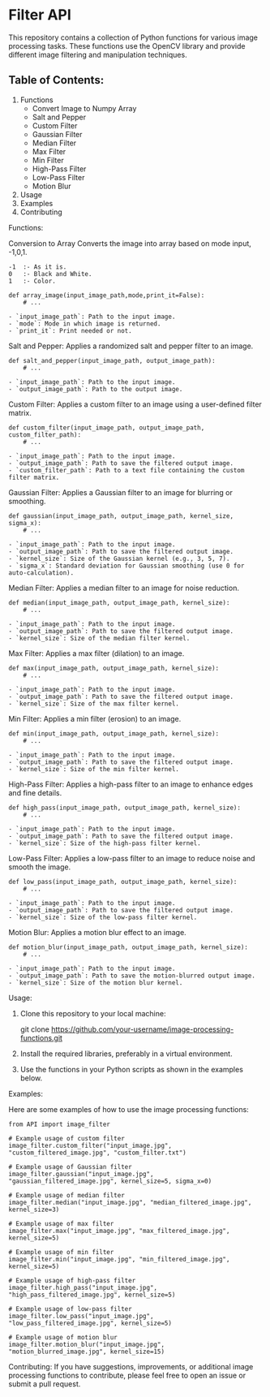 # Filter API

This repository contains a collection of Python functions for various image processing tasks. These functions use the OpenCV library and provide different image filtering and manipulation techniques.

## Table of Contents:
1. Functions
    - Convert Image to Numpy Array
    - Salt and Pepper
    - Custom Filter
    - Gaussian Filter
    - Median Filter
    - Max Filter
    - Min Filter
    - High-Pass Filter
    - Low-Pass Filter
    - Motion Blur
2. Usage
3. Examples
4. Contributing

Functions:

Conversion to Array
Converts the image into array based on mode input, -1,0,1.

    -1  :- As it is.
    0   :- Black and White.
    1   :- Color.

    def array_image(input_image_path,mode,print_it=False):
        # ...
    
    - `input_image_path`: Path to the input image.
    - `mode`: Mode in which image is returned.
    - `print_it`: Print needed or not.

Salt and Pepper:
Applies a randomized salt and pepper filter to an image.

    def salt_and_pepper(input_image_path, output_image_path):
        # ...

    - `input_image_path`: Path to the input image.
    - `output_image_path`: Path to the output image.

Custom Filter:
Applies a custom filter to an image using a user-defined filter matrix.

    def custom_filter(input_image_path, output_image_path, custom_filter_path):
        # ...

    - `input_image_path`: Path to the input image.
    - `output_image_path`: Path to save the filtered output image.
    - `custom_filter_path`: Path to a text file containing the custom filter matrix.

Gaussian Filter:
Applies a Gaussian filter to an image for blurring or smoothing.

    def gaussian(input_image_path, output_image_path, kernel_size, sigma_x):
        # ...

    - `input_image_path`: Path to the input image.
    - `output_image_path`: Path to save the filtered output image.
    - `kernel_size`: Size of the Gaussian kernel (e.g., 3, 5, 7).
    - `sigma_x`: Standard deviation for Gaussian smoothing (use 0 for auto-calculation).

Median Filter:
Applies a median filter to an image for noise reduction.

    def median(input_image_path, output_image_path, kernel_size):
        # ...

    - `input_image_path`: Path to the input image.
    - `output_image_path`: Path to save the filtered output image.
    - `kernel_size`: Size of the median filter kernel.

Max Filter:
Applies a max filter (dilation) to an image.

    def max(input_image_path, output_image_path, kernel_size):
        # ...

    - `input_image_path`: Path to the input image.
    - `output_image_path`: Path to save the filtered output image.
    - `kernel_size`: Size of the max filter kernel.

Min Filter:
Applies a min filter (erosion) to an image.

    def min(input_image_path, output_image_path, kernel_size):
        # ...

    - `input_image_path`: Path to the input image.
    - `output_image_path`: Path to save the filtered output image.
    - `kernel_size`: Size of the min filter kernel.

High-Pass Filter:
Applies a high-pass filter to an image to enhance edges and fine details.

    def high_pass(input_image_path, output_image_path, kernel_size):
        # ...

    - `input_image_path`: Path to the input image.
    - `output_image_path`: Path to save the filtered output image.
    - `kernel_size`: Size of the high-pass filter kernel.

Low-Pass Filter:
Applies a low-pass filter to an image to reduce noise and smooth the image.

    def low_pass(input_image_path, output_image_path, kernel_size):
        # ...

    - `input_image_path`: Path to the input image.
    - `output_image_path`: Path to save the filtered output image.
    - `kernel_size`: Size of the low-pass filter kernel.

Motion Blur:
Applies a motion blur effect to an image.

    def motion_blur(input_image_path, output_image_path, kernel_size):
        # ...

    - `input_image_path`: Path to the input image.
    - `output_image_path`: Path to save the motion-blurred output image.
    - `kernel_size`: Size of the motion blur kernel.

Usage:
1. Clone this repository to your local machine:

    git clone https://github.com/your-username/image-processing-functions.git

2. Install the required libraries, preferably in a virtual environment.

3. Use the functions in your Python scripts as shown in the examples below.

Examples:

Here are some examples of how to use the image processing functions:

    from API import image_filter

    # Example usage of custom filter
    image_filter.custom_filter("input_image.jpg", "custom_filtered_image.jpg", "custom_filter.txt")

    # Example usage of Gaussian filter
    image_filter.gaussian("input_image.jpg", "gaussian_filtered_image.jpg", kernel_size=5, sigma_x=0)

    # Example usage of median filter
    image_filter.median("input_image.jpg", "median_filtered_image.jpg", kernel_size=3)

    # Example usage of max filter
    image_filter.max("input_image.jpg", "max_filtered_image.jpg", kernel_size=5)

    # Example usage of min filter
    image_filter.min("input_image.jpg", "min_filtered_image.jpg", kernel_size=5)

    # Example usage of high-pass filter
    image_filter.high_pass("input_image.jpg", "high_pass_filtered_image.jpg", kernel_size=5)

    # Example usage of low-pass filter
    image_filter.low_pass("input_image.jpg", "low_pass_filtered_image.jpg", kernel_size=5)

    # Example usage of motion blur
    image_filter.motion_blur("input_image.jpg", "motion_blurred_image.jpg", kernel_size=15)

Contributing:
If you have suggestions, improvements, or additional image processing functions to contribute, please feel free to open an issue or submit a pull request.
